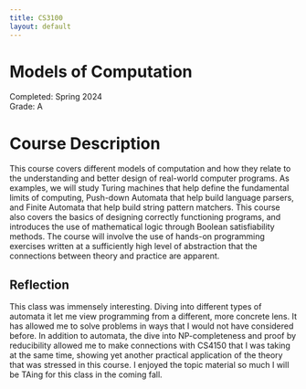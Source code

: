 ```yaml
---
title: CS3100
layout: default
---
```

# Models of Computation
Completed: Spring 2024  
Grade: A
# Course Description
This course covers different models of computation and how they relate to the understanding and better design of real-world computer programs. As examples, we will study Turing machines that help define the fundamental limits of computing, Push-down Automata that help build language parsers, and Finite Automata that help build string pattern matchers. This course also covers the basics of designing correctly functioning programs, and introduces the use of mathematical logic through Boolean satisfiability methods. The course will involve the use of hands-on programming exercises written at a sufficiently high level of abstraction that the connections between theory and practice are apparent.
## Reflection
This class was immensely interesting. Diving into different types of automata it let me view programming from a different, more concrete lens. It has allowed me to solve problems in ways that I would not have considered before. In addition to automata, the dive into NP-completeness and proof by reducibility allowed me to make connections with CS4150 that I was taking at the same time, showing yet another practical application of the theory that was stressed in this course. I enjoyed the topic material so much I will be TAing for this class in the coming fall.
